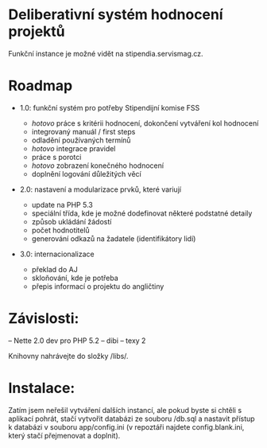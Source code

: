 # Deliberativní systém hodnocení projektů

Funkční instance je možné vidět na stipendia.servismag.cz.

# Roadmap

- 1.0: funkční systém pro potřeby Stipendijní komise FSS
     - *hotovo* práce s kritérii hodnocení, dokončení vytváření kol hodnocení
     - integrovaný manuál / first steps
     - odladění používaných termínů
     - *hotovo* integrace pravidel
     - práce s porotci
     - *hotovo* zobrazení konečného hodnocení
     - doplnění logování důležitých věcí

- 2.0: nastavení a modularizace prvků, které variují
     - update na PHP 5.3
     - speciální třída, kde je možné dodefinovat některé podstatné detaily
     - způsob ukládání žádostí
     - počet hodnotitelů
     - generování odkazů na žadatele (identifikátory lidí)

- 3.0: internacionalizace
     - překlad do AJ
     - skloňování, kde je potřeba
     - přepis informací o projektu do angličtiny


# Závislosti:

– Nette 2.0 dev pro PHP 5.2
– dibi
– texy 2

Knihovny nahrávejte do složky /libs/.

# Instalace:

Zatím jsem neřešil vytváření dalších instancí, ale pokud byste si chtěli s aplikací pohrát, stačí vytvořit databázi ze souboru /db.sql a nastavit přístup k databázi v souboru app/config.ini (v repoztáři najdete config.blank.ini, který stačí přejmenovat a doplnit).
